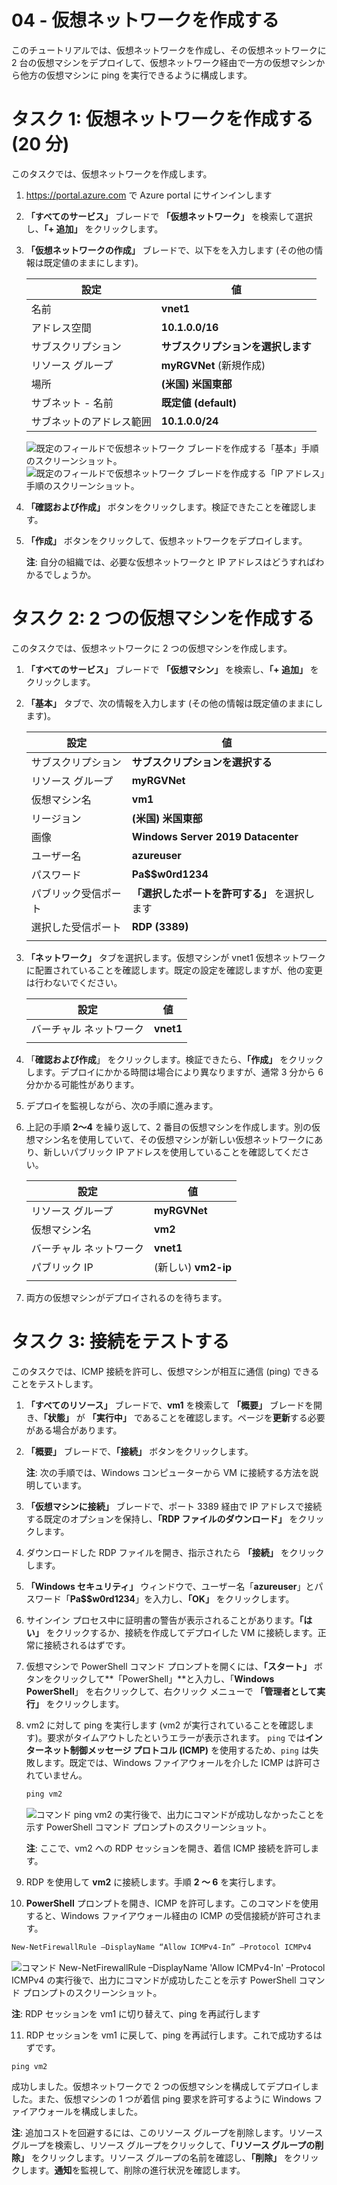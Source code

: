 ﻿---
wts:
    title: '04 - 仮想ネットワークの作成 (20 分)'
    module: 'モジュール 02 - Azure のコア サービス (ワークロード)'
---
# 04 - 仮想ネットワークを作成する

このチュートリアルでは、仮想ネットワークを作成し、その仮想ネットワークに 2 台の仮想マシンをデプロイして、仮想ネットワーク経由で一方の仮想マシンから他方の仮想マシンに ping を実行できるように構成します。

# タスク 1: 仮想ネットワークを作成する (20 分)

このタスクでは、仮想ネットワークを作成します。 

1. <a href="https://portal.azure.com" target="_blank"><span style="color: #0066cc;" color="#0066cc">https://portal.azure.com</span></a> で Azure portal にサインインします

2. **「すべてのサービス」** ブレードで **「仮想ネットワーク」** を検索して選択し、**「+ 追加」** をクリックします。 

3. **「仮想ネットワークの作成」** ブレードで、以下をを入力します (その他の情報は既定値のままにします)。

    | 設定 | 値 | 
    | --- | --- |
    | 名前 | **vnet1** |
    | アドレス空間 |**10.1.0.0/16** |
    | サブスクリプション | **サブスクリプションを選択します** |
    | リソース グループ | **myRGVNet** (新規作成) |
    | 場所 | **(米国) 米国東部** |
    | サブネット - 名前 | **既定値 (default)** |
    | サブネットのアドレス範囲 | **10.1.0.0/24** |

    ![既定のフィールドで仮想ネットワーク ブレードを作成する「基本」手順のスクリーンショット。](../images/0301a.png)
    ![既定のフィールドで仮想ネットワーク ブレードを作成する「IP アドレス」手順のスクリーンショット。](../images/0301b.png)

5. **「確認および作成」** ボタンをクリックします。検証できたことを確認します。

6. **「作成」** ボタンをクリックして、仮想ネットワークをデプロイします。 

    **注**: 自分の組織では、必要な仮想ネットワークと IP アドレスはどうすればわかるでしょうか。

# タスク 2: 2 つの仮想マシンを作成する

このタスクでは、仮想ネットワークに 2 つの仮想マシンを作成します。 

1. **「すべてのサービス」** ブレードで **「仮想マシン」** を検索し、**「+ 追加」** をクリックします。 

2. **「基本」** タブで、次の情報を入力します (その他の情報は既定値のままにします)。

   | 設定 | 値 | 
   | --- | --- |
   | サブスクリプション | **サブスクリプションを選択する**  |
   | リソース グループ |  **myRGVNet** |
   | 仮想マシン名 | **vm1**|
   | リージョン | **(米国) 米国東部** |
   | 画像 | **Windows Server 2019 Datacenter** |
   | ユーザー名| **azureuser** |
   | パスワード| **Pa$$w0rd1234** |
   | パブリック受信ポート| **「選択したポートを許可する」** を選択します  |
   | 選択した受信ポート| **RDP (3389)** |
   |||

3. **「ネットワーク」** タブを選択します。仮想マシンが vnet1 仮想ネットワークに配置されていることを確認します。既定の設定を確認しますが、他の変更は行わないでください。 

   | 設定 | 値 | 
   | --- | --- |
   | バーチャル ネットワーク | **vnet1** |
   |||

4. 「**確認および作成**」 をクリックします。検証できたら、**「作成」** をクリックします。デプロイにかかる時間は場合により異なりますが、通常 3 分から 6 分かかる可能性があります。

5. デプロイを監視しながら、次の手順に進みます。 

6. 上記の手順 **2〜4** を繰り返して、2 番目の仮想マシンを作成します。別の仮想マシン名を使用していて、その仮想マシンが新しい仮想ネットワークにあり、新しいパブリック IP アドレスを使用していることを確認してください。

    | 設定 | 値 |
    | --- | --- |
    | リソース グループ | **myRGVNet** |
    | 仮想マシン名 |  **vm2** |
    | バーチャル ネットワーク | **vnet1** |
    | パブリック IP | (新しい) **vm2-ip** |
    |||

7. 両方の仮想マシンがデプロイされるのを待ちます。 

# タスク 3: 接続をテストする 

このタスクでは、ICMP 接続を許可し、仮想マシンが相互に通信 (ping) できることをテストします。 

1. **「すべてのリソース」** ブレードで、**vm1** を検索して **「概要」** ブレードを開き、**「状態」** が **「実行中」** であることを確認します。ページを**更新**する必要がある場合があります。

2. **「概要」** ブレードで、**「接続」** ボタンをクリックします。

    **注**: 次の手順では、Windows コンピューターから VM に接続する方法を説明しています。 

3. **「仮想マシンに接続」** ブレードで、ポート 3389 経由で IP アドレスで接続する既定のオプションを保持し、**「RDP ファイルのダウンロード」** をクリックします。

4. ダウンロードした RDP ファイルを開き、指示されたら **「接続」** をクリックします。 

5. **「Windows セキュリティ」** ウィンドウで、ユーザー名「**azureuser**」とパスワード「**Pa$$w0rd1234**」を入力し、**「OK」** をクリックします。

6. サインイン プロセス中に証明書の警告が表示されることがあります。**「はい」** をクリックするか、接続を作成してデプロイした VM に接続します。正常に接続されるはずです。

7. 仮想マシンで PowerShell コマンド プロンプトを開くには、**「スタート」** ボタンをクリックして**「PowerShell」**と入力し、「**Windows PowerShell**」 を右クリックして、右クリック メニューで **「管理者として実行」** をクリックします。

8. vm2 に対して ping を実行します (vm2 が実行されていることを確認します)。要求がタイムアウトしたというエラーが表示されます。  `ping` では**インターネット制御メッセージ プロトコル (ICMP)** を使用するため、`ping` は失敗します。既定では、Windows ファイアウォールを介した ICMP は許可されていません。


   ```PowerShell
   ping vm2
   ```
   
   ![コマンド ping vm2 の実行後で、出力にコマンドが成功しなかったことを示す PowerShell コマンド プロンプトのスクリーンショット。](../images/0302.png)

    **注**: ここで、vm2 への RDP セッションを開き、着信 ICMP 接続を許可します。

9. RDP を使用して **vm2** に接続します。手順 **2 ～ 6** を実行します。

10. **PowerShell** プロンプトを開き、ICMP を許可します。このコマンドを使用すると、Windows ファイアウォール経由の ICMP の受信接続が許可されます。

   ```PowerShell
   New-NetFirewallRule –DisplayName “Allow ICMPv4-In” –Protocol ICMPv4
   ```
   ![コマンド New-NetFirewallRule –DisplayName 'Allow ICMPv4-In' –Protocol ICMPv4 の実行後で、出力にコマンドが成功したことを示す PowerShell コマンド プロンプトのスクリーンショット。](../images/0303.png)

   **注**: RDP セッションを vm1 に切り替えて、ping を再試行します

11. RDP セッションを vm1 に戻して、ping を再試行します。これで成功するはずです。 

   ```PowerShell
   ping vm2
   ```

成功しました。仮想ネットワークで 2 つの仮想マシンを構成してデプロイしました。また、仮想マシンの 1 つが着信 ping 要求を許可するように Windows ファイアウォールを構成しました。 

**注**: 追加コストを回避するには、このリソース グループを削除します。リソース グループを検索し、リソース グループをクリックして、**「リソース グループの削除」** をクリックします。リソース グループの名前を確認し、**「削除」** をクリックします。**通知**を監視して、削除の進行状況を確認します。

